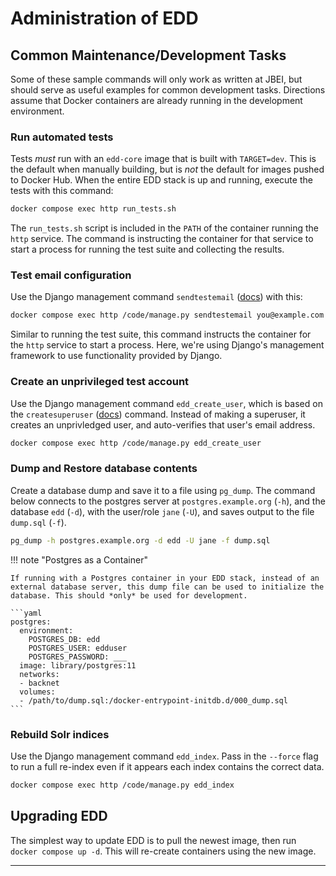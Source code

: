 # Administration of EDD

## Common Maintenance/Development Tasks

Some of these sample commands will only work as written at JBEI, but should serve as useful
examples for common development tasks. Directions assume that Docker containers are already
running in the development environment.

### Run automated tests

Tests _must_ run with an `edd-core` image that is built with `TARGET=dev`.
This is the default when manually building, but is _not_ the default for
images pushed to Docker Hub. When the entire EDD stack is up and running,
execute the tests with this command:

```bash
docker compose exec http run_tests.sh
```

The `run_tests.sh` script is included in the `PATH` of the container running
the `http` service. The command is instructing the container for that service
to start a process for running the test suite and collecting the results.

### Test email configuration

Use the Django management command `sendtestemail` ([docs][1]) with this:

```bash
docker compose exec http /code/manage.py sendtestemail you@example.com
```

Similar to running the test suite, this command instructs the container for the
`http` service to start a process. Here, we're using Django's management
framework to use functionality provided by Django.

### Create an unprivileged test account

Use the Django management command `edd_create_user`, which is based on the
`createsuperuser` ([docs][2]) command. Instead of making a superuser, it creates
an unprivledged user, and auto-verifies that user's email address.

```bash
docker compose exec http /code/manage.py edd_create_user
```

### Dump and Restore database contents

Create a database dump and save it to a file using `pg_dump`. The command below
connects to the postgres server at `postgres.example.org` (`-h`), and the
database `edd` (`-d`), with the user/role `jane` (`-U`), and saves output
to the file `dump.sql` (`-f`).

```bash
pg_dump -h postgres.example.org -d edd -U jane -f dump.sql
```

!!! note "Postgres as a Container"

    If running with a Postgres container in your EDD stack, instead of an
    external database server, this dump file can be used to initialize the
    database. This should *only* be used for development.

    ```yaml
    postgres:
      environment:
        POSTGRES_DB: edd
        POSTGRES_USER: edduser
        POSTGRES_PASSWORD: ___
      image: library/postgres:11
      networks:
      - backnet
      volumes:
      - /path/to/dump.sql:/docker-entrypoint-initdb.d/000_dump.sql
    ```

### Rebuild Solr indices

Use the Django management command `edd_index`. Pass in the `--force` flag to
run a full re-index even if it appears each index contains the correct data.

```bash
docker compose exec http /code/manage.py edd_index
```

## Upgrading EDD

The simplest way to update EDD is to pull the newest image, then run
`docker compose up -d`. This will re-create containers using the new image.

---

[1]: https://docs.djangoproject.com/en/2.2/ref/django-admin/#sendtestemail
[2]: https://docs.djangoproject.com/en/2.2/ref/django-admin/#createsuperuser
